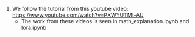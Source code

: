 1. We follow the tutorial from this youtube video: https://www.youtube.com/watch?v=PXWYUTMt-AU
    - The work from these videos is seen in math_explanation.ipynb and lora.ipynb
